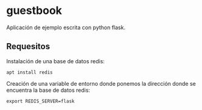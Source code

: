 # guestbook

Aplicación de ejemplo escrita con python flask. 

## Requesitos

Instalación de una base de datos redis:

    apt install redis

Creación de una variable de entorno donde ponemos la dirección donde se encuentra la base de datos redis:

    export REDIS_SERVER=flask